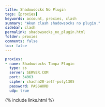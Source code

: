 ```yaml
---
title: Shadowsocks No Plugin
tags: [proxies]
keywords: account, proxies, clash
summary: "Akun clash shadowsocks no plugin."
sidebar: clash
permalink: shadowsocks_no_plugin.html
folder: proxies
comments: false
toc: false
---
```


```yaml
proxies:
- name: Shadowsocks Tanpa Plugin
  type: ss
  server: SERVER.COM
  port: 34963
  cipher: chacha20-ietf-poly1305
  password: PASSWORD
  udp: true
```

{% include links.html %}